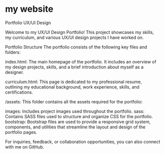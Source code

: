 # my website
Portfolio UX/UI Design

Welcome to my UX/UI Design Portfolio! This project showcases my skills, my curriculum, and various UX/UI design projects I have worked on.

Portfolio Structure
The portfolio consists of the following key files and folders:

index.html: The main homepage of the portfolio. It includes an overview of my design projects, skills, and a brief introduction about myself as a designer.

curriculum.html: This page is dedicated to my professional resume, outlining my educational background, work experience, skills, and certifications.

/assets: This folder contains all the assets required for the portfolio:

images: Includes project images used throughout the portfolio.
sass: Contains SASS files used to structure and organize CSS for the portfolio.
bootstrap: Bootstrap files are used to provide a responsive grid system, components, and utilities that streamline the layout and design of the portfolio pages.

For inquiries, feedback, or collaboration opportunities, you can also connect with me on GitHub.
